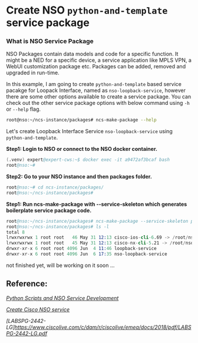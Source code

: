# Create NSO `python-and-template` service package

### What is NSO Service Package 

NSO Packages contain data models and code for a specific function. It might be a NED for a specific device, a service application like MPLS VPN, a WebUI customization package etc. Packages can be added, removed and upgraded in run-time.

In this example, I am going to create `python-and-template` based service pacakge for Loopack Interface, named as `nso-loopback-service`, however there are some other options available to create a service package. You can check out the other service package options with below command using `-h` or `--help` flag.

```bash
root@nso:~/ncs-instance/packages# ncs-make-package --help
```

Let's create Loopback Interface Service `nso-loopback-service` using `python-and-template`.

__Step1: Login to NSO or connect to the NSO docker container.__

```s
(.venv) expert@expert-cws:~$ docker exec -it a9472af3bcaf bash
root@nso:~# 
```

__Step2: Go to your NSO instance and then packages folder.__

```s
root@nso:~# cd ncs-instance/packages/
root@nso:~/ncs-instance/packages# 
```

__Step1: Run ncs-make-package with --service-skeleton which generates boilerplate service
package code.__

```s
root@nso:~/ncs-instance/packages# ncs-make-package --service-skeleton python-and-template nso-loopback-service
root@nso:~/ncs-instance/packages# ls -l
total 8
lrwxrwxrwx 1 root root   46 May 31 12:13 cisco-ios-cli-6.69 -> /root/nso-5.5/packages/neds/cisco-ios-cli-6.69
lrwxrwxrwx 1 root root   45 May 31 12:13 cisco-nx-cli-5.21 -> /root/nso-5.5/packages/neds/cisco-nx-cli-5.21
drwxr-xr-x 6 root root 4096 Jun  4 11:46 loopback-service
drwxr-xr-x 6 root root 4096 Jun  6 17:35 nso-loopback-service
```

not finished yet, will be working on it soon ...

## Reference: 

_[Python Scripts and NSO Service Development](https://developer.cisco.com/learning/labs/service-dev-201/introduction/)_

_[Create Cisco NSO service ](https://yang-prog-lab.ciscolive.com/pod/0/nso/create_service)_

_[LABSPG-2442-LG]https://www.ciscolive.com/c/dam/r/ciscolive/emea/docs/2018/pdf/LABSPG-2442-LG.pdf_